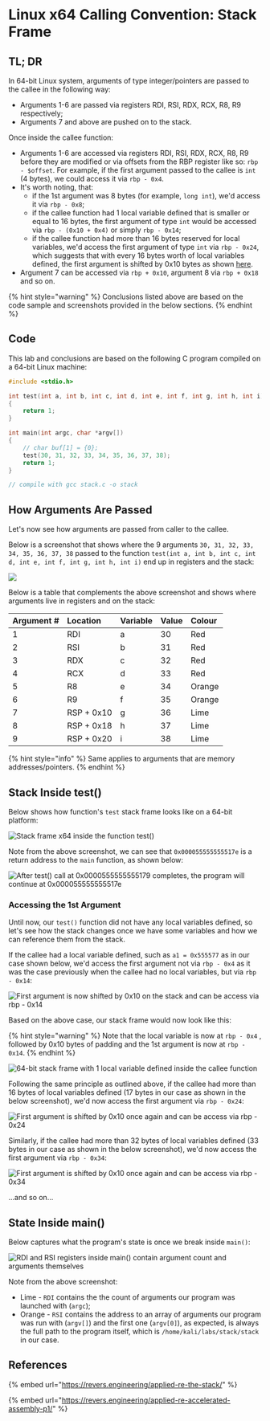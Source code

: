 # Linux x64 Calling Convention: Stack Frame

## TL; DR

In 64-bit Linux system, arguments of type integer/pointers are passed to the callee in the following way:

* Arguments 1-6 are passed via registers RDI, RSI, RDX, RCX, R8, R9 respectively;
* Arguments 7 and above are pushed on to the stack.

Once inside the callee function:

* Arguments 1-6 are accessed via registers RDI, RSI, RDX, RCX, R8, R9 before they are modified or via  offsets from the RBP register like so: `rbp - $offset`. For example, if the first argument passed to the callee is `int` \(4 bytes\), we could access it via `rbp - 0x4`. 
* It's worth noting, that:
  * if the 1st argument was 8 bytes \(for example, `long int`\), we'd access it via `rbp - 0x8`;
  * if the callee function had 1 local variable defined that is smaller or equal to 16 bytes, the first argument of type `int` would be accessed via `rbp - (0x10 + 0x4)` or simply `rbp - 0x14`;
  * if the callee function had more than 16 bytes reserved for local variables, we'd access the first argument of type `int` via `rbp - 0x24`, which suggests that with every 16 bytes worth of local variables defined, the first argument is shifted by 0x10 bytes as shown [here](linux-x64-calling-convention-stack-frame.md#accessing-1st-argument).
* Argument 7 can be accessed via `rbp + 0x10`, argument 8 via `rbp + 0x18` and so on.

{% hint style="warning" %}
Conclusions listed above are based on the code sample and screenshots provided in the below sections.
{% endhint %}

## Code

This lab and conclusions are based on the following C program compiled on a 64-bit Linux machine:

```cpp
#include <stdio.h>

int test(int a, int b, int c, int d, int e, int f, int g, int h, int i)
{
    return 1;
}

int main(int argc, char *argv[])
{
    // char buf[1] = {0};
    test(30, 31, 32, 33, 34, 35, 36, 37, 38);
    return 1;
}

// compile with gcc stack.c -o stack
```

## How Arguments Are Passed

Let's now see how arguments are passed from caller to the callee.

Below is a screenshot that shows where the 9 arguments `30, 31, 32, 33, 34, 35, 36, 37, 38` passed to the function `test(int a, int b, int c, int d, int e, int f, int g, int h, int i)` end up in registers and the stack:

![](../../.gitbook/assets/image%20%28866%29.png)

Below is a table that complements the above screenshot and shows where arguments live in registers and on the stack:

| Argument \# | Location | Variable | Value | Colour |
| :--- | :--- | :--- | :--- | :--- |
| 1 | RDI | a | 30 | Red |
| 2 | RSI | b | 31 | Red |
| 3 | RDX | c | 32 | Red |
| 4 | RCX | d | 33 | Red |
| 5 | R8 | e | 34 | Orange |
| 6 | R9 | f | 35 | Orange |
| 7 | RSP + 0x10 | g | 36 | Lime |
| 8 | RSP + 0x18 | h | 37 | Lime |
| 9 | RSP + 0x20 | i | 38 | Lime |

{% hint style="info" %}
Same applies to arguments that are memory addresses/pointers.
{% endhint %}

## Stack Inside test\(\)

Below shows how function's `test` stack frame looks like on a 64-bit platform:

![Stack frame x64 inside the function test\(\)](../../.gitbook/assets/image%20%28884%29.png)

Note from the above screenshot, we can see that `0x000055555555517e` is a return address to the `main` function, as shown below:

![After test\(\) call at 0x0000555555555179 completes, the program will continue at 0x000055555555517e](../../.gitbook/assets/image%20%28876%29.png)

### Accessing the 1st Argument

Until now, our `test()` function did not have any local variables defined, so let's see how the stack changes once we have some variables and how we can reference them from the stack.

If the callee had a local variable defined, such as `a1 = 0x555577` as in our case shown below, we'd access the first argument not via `rbp - 0x4` as it was the case previously when the callee had no local variables, but via `rbp - 0x14`:

![First argument is now shifted by 0x10 on the stack and can be access via rbp - 0x14](../../.gitbook/assets/image%20%28887%29.png)

Based on the above case, our stack frame would now look like this:

{% hint style="warning" %}
Note that the local variable is now at `rbp - 0x4` , followed by 0x10 bytes of padding and the 1st argument is now at `rbp - 0x14`.
{% endhint %}

![64-bit stack frame with 1 local variable defined inside the callee function](../../.gitbook/assets/image%20%28878%29.png)



Following the same principle as outlined above, if the callee had more than 16 bytes of local variables defined \(17 bytes in our case as shown in the below screenshot\), we'd now access the first argument via `rbp - 0x24`:

![First argument is shifted by 0x10 once again and can be access via rbp - 0x24](../../.gitbook/assets/image%20%28877%29.png)

Similarly, if the callee had more than 32 bytes of local variables defined \(33 bytes in our case as shown in the below screenshot\), we'd now access the first argument via `rbp - 0x34`:

![First argument is shifted by 0x10 once again and can be access via rbp - 0x34](../../.gitbook/assets/image%20%28881%29.png)

...and so on...

## State Inside main\(\)

Below captures what the program's state is once we break inside `main()`:

![RDI and RSI registers inside main\(\) contain argument count and arguments themselves](../../.gitbook/assets/image%20%28869%29.png)

Note from the above screenshot:

* Lime - `RDI` contains the the count of arguments our program was launched with \(`argc`\);
* Orange - `RSI` contains the address to an array of arguments our program was run with \(`argv[]`\) and the first one \(`argv[0]`\), as expected, is always the full path to the program itself, which is `/home/kali/labs/stack/stack` in our case.

## References

{% embed url="https://revers.engineering/applied-re-the-stack/" %}

{% embed url="https://revers.engineering/applied-re-accelerated-assembly-p1/" %}

